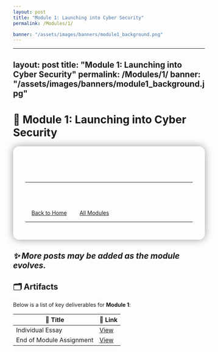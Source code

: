 ```yaml
---
layout: post
title: "Module 1: Launching into Cyber Security"
permalink: /Modules/1/

banner: "/assets/images/banners/module1_background.png"
---
```

---
layout: post
title: "Module 1: Launching into Cyber Security"
permalink: /Modules/1/
banner: "/assets/images/banners/module1_background.jpg"
---

# 📘 Module 1: Launching into Cyber Security

<section style="background-image: url('/assets/images/banners/module1_background.png'); background-size: cover; padding: 2rem; color: white; border-radius: 1rem; box-shadow: 0 0 20px rgba(0,0,0,0.4);">

Explore the key concepts, practices, and reflections covered in this module. Below is a list of posts with summaries.

---


## 🧭 Navigation

🔙 [Back to Home](/) &nbsp;|&nbsp; 🔗 [All Modules](/categories.html)

---

</section>

*✨ More posts may be added as the module evolves.*
---

## 🗂️ Artifacts

Below is a list of key deliverables for **Module 1**:

| 📌 Title                           | 🔗 Link                      																										|
|------------------------------------|--------------------------------------------------------------------------------------------------------------------------------------|
| Individual Essay            		 | [View](https://essexuniversity-my.sharepoint.com/:w:/g/personal/cn23070_essex_ac_uk/EeQPvWOq43lAkEEXqabnWHMBmYsS2LwWj4ARxk9hUIiKFg)  |
| End of Module Assignment           | [View](https://cn23070.github.io/module_1/2024/02/12/M1-Module-1EOMA-Python-ReadMe.html) 											|

